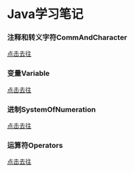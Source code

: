 # Java学习笔记


### 注释和转义字符CommAndCharacter
[点击去往](src/main/java/CommAndCharacter)

### 变量Variable
[点击去往](src/main/java/Variable)

### 进制SystemOfNumeration
[点击去往](src/main/java/SystemOfNumeration)

### 运算符Operators
[点击去往](src/main/java/Operators)
